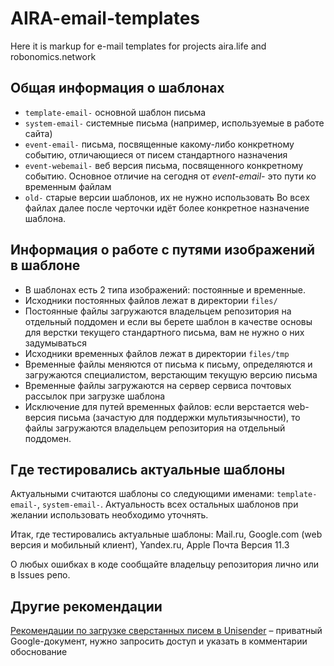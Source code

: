 # AIRA-email-templates
Here it is markup for e-mail templates for projects aira.life and robonomics.network
## Общая информация о шаблонах
* `template-email-` основной шаблон письма
* `system-email-` системные письма (например, используемые в работе сайта)
* `event-email-` письма, посвященные какому-либо конкретному событию, отличающиеся от писем стандартного назначения
* `event-webemail-` веб версия письма, посвященного конкретному событию. Основное отличие на сегодня от *event-email-* это пути ко временным файлам
* `old-` старые версии шаблонов, их не нужно использовать
Во всех файлах далее после черточки идёт более конкретное назначение шаблона.
## Информация о работе с путями изображений в шаблоне
* В шаблонах есть 2 типа изображений: постоянные и временные.
* Исходники постоянных файлов лежат в директории `files/`
* Постоянные файлы загружаются владельцем репозитория на отдельный поддомен и если вы берете шаблон в качестве основы для верстки текущего стандартного письма, вам не нужно о них задумываться
* Исходники временных файлов лежат в директории `files/tmp`
* Временные файлы меняются от письма к письму, определяются и загружаются специалистом, верстающим текущую версию письма
* Временные файлы загружаются на сервер сервиса почтовых рассылок при загрузке шаблона
* Исключение для путей временных файлов: если верстается web-версия письма (зачастую для поддержки мультиязычности), то файлы загружаются владельцем репозитория на отдельный поддомен.
## Где тестировались актуальные шаблоны

Актуальными считаются шаблоны со следующими именами: `template-email-`, `system-email-`. Актуальность всех остальных шаблонов при желании использовать необходимо уточнять.

Итак, где тестировались актуальные шаблоны: Mail.ru, Google.com (web версия и мобильный клиент), Yandex.ru, Apple Почта Версия 11.3

О любых ошибках в коде сообщайте владельцу репозитория лично или в Issues репо.
## Другие рекомендации
[Рекомендации по загрузке сверстанных писем в Unisender](https://docs.google.com/document/d/15cmNt5l1WRy2l_7bVpt-Hmtgv6uCu33Dzx49S82w69g) – приватный Google-документ, нужно запросить доступ и указать в комментарии обоснование
